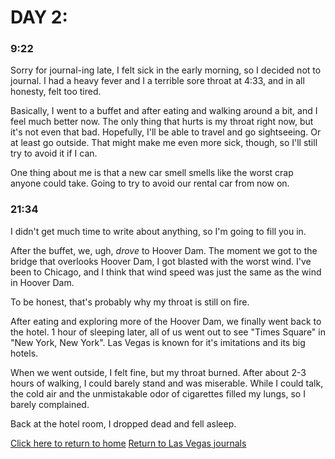 # DAY 2:

### 9:22

Sorry for journal-ing late, I felt sick in the early morning, so I decided not to journal.
I had a heavy fever and I a terrible sore throat at 4:33, and in all honesty, felt too tired.

Basically, I went to a buffet and after eating and walking around a bit, and I feel much better now.
The only thing that hurts is my throat right now, but it's not even that bad.
Hopefully, I'll be able to travel and go sightseeing. Or at least go outside. That might make me even more sick, though, so I'll still try to avoid it if I can.

One thing about me is that a new car smell smells like the worst crap anyone could take.
Going to try to avoid our rental car from now on.

### 21:34

I didn't get much time to write about anything, so I'm going to fill you in.

After the buffet, we, ugh, _drove_ to Hoover Dam. The moment we got to the bridge that overlooks Hoover Dam, I got blasted with the worst wind. I've been to Chicago, and I think that wind speed was just the same as the wind in Hoover Dam.

To be honest, that's probably why my throat is still on fire.

After eating and exploring more of the Hoover Dam, we finally went back to the hotel.
1 hour of sleeping later, all of us went out to see "Times Square" in "New York, New York".
Las Vegas is known for it's imitations and its big hotels.

When we went outside, I felt fine, but my throat burned. After about 2-3 hours of walking, I could barely stand and was miserable. While I could talk, the cold air and the unmistakable odor of cigarettes filled my lungs, so I barely complained.

Back at the hotel room, I dropped dead and fell asleep.

[Click here to return to home](https://jcoderli.github.io/)
[Return to Las Vegas journals](https://jcoderli.github.io/vacations/2016/las-vegas)
